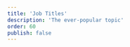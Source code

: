 ```yaml
---
title: 'Job Titles'
description: 'The ever-popular topic'
order: 60
publish: false
---
```


<!-- TODO: CD Job Titles -->

<!-- Please familiarize yourself with our general [Individual Contributor](.././career-paths/individual-contributor) and [Management](.././career-paths/management) career paths.

_Note these titles are specific to the Product Design Department._

| Level | Individual Contributor     | Manager                |
| ----- | -------------------------- | ---------------------- |
| 1     | Associate Product Designer | -                      |
| 2     | Product Designer           | Product Design Manager |
| 3     | Senior Product Designer    | Product Design Manager |
| 4     | Senior Product Designer    | -                      |
| 5     | Principal Product Designer | -                      | -->
